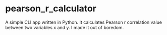 # pearson_r_calculator
A simple CLI app written in Python. It calculates Pearson r correlation value between two variables x and y. I made it out of boredom.

